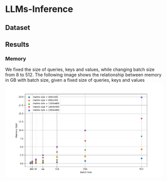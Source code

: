 # LLMs-Inference

## Dataset

## Results

### Memory
We fixed the size of queries, keys and values, while changing batch size from 8 to 512. The following image shows the relationship between memory in GB with batch size, given a fixed size of queries, keys and values
![Memory & Batch Size](results/images/memory_batch_size.png)
